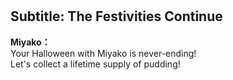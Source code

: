 # 

  
## Subtitle: The Festivities Continue
  
**Miyako：**  
Your Halloween with Miyako is never-ending!  
Let's collect a lifetime supply of pudding!  
